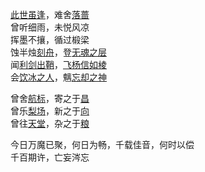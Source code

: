 [此世虽逢](nowhere)，难舍[落蔷](somewhat)  
曾听细雨，未悦风凉  
挥墨不攘，循过椴梁  
蚀半烛[刻舟](web/somewhere)，登[无魂之层](project/somewhere)  
闻[利剑出鞘](bilibili/somewhere)，[飞杨信如棱](zhihu/somewhere)  
会[饮冰之人](history/somewhere)，魑[忘却之神](scp/somewhere)  

曾舍[航标](pointer)，寄之于[昌](tree)  
曾乐[梨场](git)，新之于[向](vscode)  
曾往[天堂](boson)，杂之于[粮](chemical)  

今日万魔已聚，何日为畅，千载佳音，何时以偿  
千百期许，亡妄涔忘
